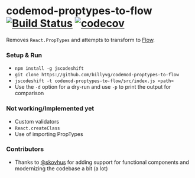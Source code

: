 # codemod-proptypes-to-flow [![Build Status](https://travis-ci.org/billyvg/codemod-proptypes-to-flow.svg?branch=master)](https://travis-ci.org/billyvg/codemod-proptypes-to-flow) [![codecov](https://codecov.io/gh/billyvg/codemod-proptypes-to-flow/branch/master/graph/badge.svg)](https://codecov.io/gh/billyvg/codemod-proptypes-to-flow)

Removes `React.PropTypes` and attempts to transform to [Flow](http://flow.org/).

### Setup & Run
  * `npm install -g jscodeshift`
  * `git clone https://github.com/billyvg/codemod-proptypes-to-flow`
  * `jscodeshift -t codemod-proptypes-to-flow/src/index.js <path>`
  * Use the `-d` option for a dry-run and use `-p` to print the output
    for comparison

### Not working/Implemented yet
  * Custom validators
  * `React.createClass`
  * Use of importing PropTypes

### Contributors
  * Thanks to [@skovhus](https://github.com/skovhus) for adding support for functional components and modernizing the codebase a bit (a lot)
